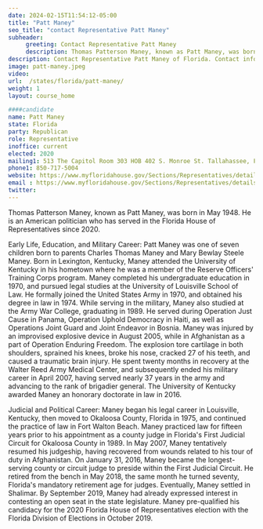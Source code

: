 ```yaml
---
date: 2024-02-15T11:54:12-05:00
title: "Patt Maney"
seo_title: "contact Representative Patt Maney"
subheader:
     greeting: Contact Representative Patt Maney
     description: Thomas Patterson Maney, known as Patt Maney, was born in May 1948. He is an American politician who has served in the Florida House of Representatives since 2020. He represents 4th district.
description: Contact Representative Patt Maney of Florida. Contact information for Patt Maney includes email address, phone number, and mailing address.
image: patt-maney.jpeg
video:
url:  /states/florida/patt-maney/
weight: 1
layout: course_home

####candidate
name: Patt Maney
state: Florida
party: Republican
role: Representative
inoffice: current
elected: 2020
mailing1: 513 The Capitol Room 303 HOB 402 S. Monroe St. Tallahassee, FL 32399-1300
phone1: 850-717-5004
website: https://www.myfloridahouse.gov/Sections/Representatives/details.aspx?MemberId=4764&LegislativeTermId=90/
email : https://www.myfloridahouse.gov/Sections/Representatives/details.aspx?MemberId=4764&LegislativeTermId=90/
twitter:
---
```


Thomas Patterson Maney, known as Patt Maney, was born in May 1948. He is an American politician who has served in the Florida House of Representatives since 2020.

Early Life, Education, and Military Career:
Patt Maney was one of seven children born to parents Charles Thomas Maney and Mary Bewlay Steele Maney. Born in Lexington, Kentucky, Maney attended the University of Kentucky in his hometown where he was a member of the Reserve Officers' Training Corps program. Maney completed his undergraduate education in 1970, and pursued legal studies at the University of Louisville School of Law. He formally joined the United States Army in 1970, and obtained his degree in law in 1974. While serving in the military, Maney also studied at the Army War College, graduating in 1989. He served during Operation Just Cause in Panama, Operation Uphold Democracy in Haiti, as well as Operations Joint Guard and Joint Endeavor in Bosnia. Maney was injured by an improvised explosive device in August 2005, while in Afghanistan as a part of Operation Enduring Freedom. The explosion tore cartilage in both shoulders, sprained his knees, broke his nose, cracked 27 of his teeth, and caused a traumatic brain injury. He spent twenty months in recovery at the Walter Reed Army Medical Center, and subsequently ended his military career in April 2007, having served nearly 37 years in the army and advancing to the rank of brigadier general. The University of Kentucky awarded Maney an honorary doctorate in law in 2016.

Judicial and Political Career:
Maney began his legal career in Louisville, Kentucky, then moved to Okaloosa County, Florida in 1975, and continued the practice of law in Fort Walton Beach. Maney practiced law for fifteen years prior to his appointment as a county judge in Florida's First Judicial Circuit for Okaloosa County in 1989. In May 2007, Maney tentatively resumed his judgeship, having recovered from wounds related to his tour of duty in Afghanistan. On January 31, 2016, Maney became the longest-serving county or circuit judge to preside within the First Judicial Circuit. He retired from the bench in May 2018, the same month he turned seventy, Florida's mandatory retirement age for judges. Eventually, Maney settled in Shalimar. By September 2019, Maney had already expressed interest in contesting an open seat in the state legislature. Maney pre-qualified his candidacy for the 2020 Florida House of Representatives election with the Florida Division of Elections in October 2019.
